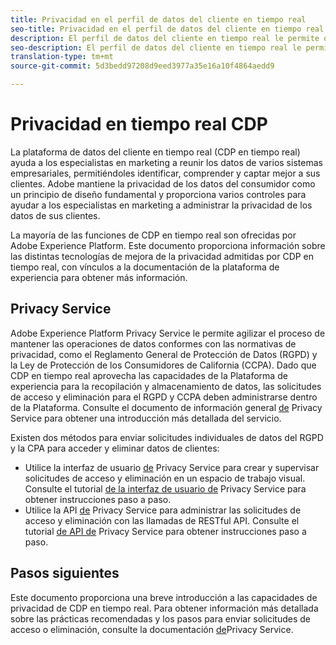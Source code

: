 ```yaml
---
title: Privacidad en el perfil de datos del cliente en tiempo real
seo-title: Privacidad en el perfil de datos del cliente en tiempo real
description: El perfil de datos del cliente en tiempo real le permite optimizar el proceso para mantener las operaciones de datos conformes con las normativas de privacidad.
seo-description: El perfil de datos del cliente en tiempo real le permite optimizar el proceso para mantener las operaciones de datos conformes con las normativas de privacidad.
translation-type: tm+mt
source-git-commit: 5d3bedd97208d9eed3977a35e16a10f4864aedd9

---
```



# Privacidad en tiempo real CDP

La plataforma de datos del cliente en tiempo real (CDP en tiempo real) ayuda a los especialistas en marketing a reunir los datos de varios sistemas empresariales, permitiéndoles identificar, comprender y captar mejor a sus clientes. Adobe mantiene la privacidad de los datos del consumidor como un principio de diseño fundamental y proporciona varios controles para ayudar a los especialistas en marketing a administrar la privacidad de los datos de sus clientes.

La mayoría de las funciones de CDP en tiempo real son ofrecidas por Adobe Experience Platform. Este documento proporciona información sobre las distintas tecnologías de mejora de la privacidad admitidas por CDP en tiempo real, con vínculos a la documentación de la plataforma de experiencia para obtener más información.

## Privacy Service

Adobe Experience Platform Privacy Service le permite agilizar el proceso de mantener las operaciones de datos conformes con las normativas de privacidad, como el Reglamento General de Protección de Datos (RGPD) y la Ley de Protección de los Consumidores de California (CCPA). Dado que CDP en tiempo real aprovecha las capacidades de la Plataforma de experiencia para la recopilación y almacenamiento de datos, las solicitudes de acceso y eliminación para el RGPD y CCPA deben administrarse dentro de la Plataforma. Consulte el documento de información general [de](https://www.adobe.io/apis/experiencecloud/gdpr/docs/alldocs.html#!api-specification/markdown/narrative/technical_overview/privacy_service_overview/privacy_service_overview.md) Privacy Service para obtener una introducción más detallada del servicio.

Existen dos métodos para enviar solicitudes individuales de datos del RGPD y la CPA para acceder y eliminar datos de clientes:

* Utilice la interfaz de usuario [de](https://gdprui.cloud.adobe.io/) Privacy Service para crear y supervisar solicitudes de acceso y eliminación en un espacio de trabajo visual. Consulte el tutorial [de la interfaz de usuario de](https://www.adobe.io/apis/experiencecloud/gdpr/docs/alldocs.html#!api-specification/markdown/narrative/tutorials/privacy_service_tutorial/privacy_service_ui_tutorial.md) Privacy Service para obtener instrucciones paso a paso.
* Utilice la API [de](https://www.adobe.io/apis/experiencecloud/gdpr/api-reference.html) Privacy Service para administrar las solicitudes de acceso y eliminación con las llamadas de RESTful API. Consulte el tutorial [de API de](https://www.adobe.io/apis/experiencecloud/gdpr/docs/alldocs.html#!api-specification/markdown/narrative/tutorials/privacy_service_tutorial/privacy_service_api_tutorial.md) Privacy Service para obtener instrucciones paso a paso.

<!-- (Capability will not be available for November GA) 
## Opt-out capabilities

Real-time CDP provides two types of consumer opt-out capabilities:

1. **General opt-out**: (Waiting on info)
1. **Segment-level opt-out of sale**: Opt-out of sale requests are captured using the Profile Privacy mixin (see the section on "Handling opt-out requests" in the [Real-time Customer Profile overview](https://www.adobe.io/apis/experienceplatform/home/profile-identity-segmentation/profile-identity-segmentation-services.html#!api-specification/markdown/narrative/technical_overview/unified_profile_architectural_overview/unified_profile_architectural_overview.md) for more information). Using this, you can exclude users who have opted out from a segment using boolean logic ("AND NOT") in the segment predicate.
-->

## Pasos siguientes

Este documento proporciona una breve introducción a las capacidades de privacidad de CDP en tiempo real. Para obtener información más detallada sobre las prácticas recomendadas y los pasos para enviar solicitudes de acceso o eliminación, consulte la documentación [de](https://www.adobe.io/apis/experiencecloud/gdpr/docs.html)Privacy Service.